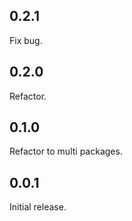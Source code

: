 ## 0.2.1

Fix bug.

## 0.2.0

Refactor.

## 0.1.0

Refactor to multi packages.

## 0.0.1

Initial release.
